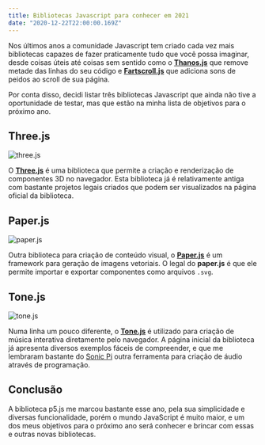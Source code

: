 ```yaml
---
title: Bibliotecas Javascript para conhecer em 2021
date: "2020-12-22T22:00:00.169Z"
---
```


Nos últimos anos a comunidade Javascript tem criado cada vez mais bibliotecas capazes de fazer praticamente tudo que você possa imaginar, desde coisas úteis até coisas sem sentido como o **[Thanos.js](https://thanosjs.org/)** que remove metade das linhas do seu código e **[Fartscroll.js](https://theonion.github.io/fartscroll.js/)** que adiciona sons de peidos ao scroll de sua página.

Por conta disso, decidi listar três bibliotecas Javascript que ainda não tive a oportunidade de testar, mas que estão na minha lista de objetivos para o próximo ano.

## Three.js

![three.js](/images/bibliotecas/three.PNG)

O **[Three.js](https://threejs.org/)** é uma biblioteca que permite a criação e renderização de componentes 3D no navegador. Esta biblioteca já é relativamente antiga com bastante projetos legais criados que podem ser visualizados na página oficial da biblioteca.

## Paper.js

![paper.js](/images/bibliotecas/paper.PNG)

Outra biblioteca para criação de conteúdo visual, o **[Paper.js](http://paperjs.org/)** é um framework para geração de imagens vetoriais. O legal do **paper.js** é que ele permite importar e exportar componentes como arquivos `.svg`.

## Tone.js

![tone.js](/images/bibliotecas/tone.PNG)

Numa linha um pouco diferente, o **[Tone.js](https://tonejs.github.io/)** é utilizado para criação de música interativa diretamente pelo navegador. A página inicial da biblioteca já apresenta diversos exemplos fáceis de compreender, e que me lembraram bastante do [Sonic Pi](https://sonic-pi.net/) outra ferramenta para criação de áudio através de programação.

## Conclusão

A biblioteca p5.js me marcou bastante esse ano, pela sua simplicidade e diversas funcionalidade, porém o mundo JavaScript é muito maior, e um dos meus objetivos para o próximo ano será conhecer e brincar com essas e outras novas bibliotecas.